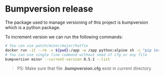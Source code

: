 # Bumpversion release
The package used to manage versioning of this project is bumpversion which is a python package.

To increment version we can run the following commands:
```sh
# You can use patch/minor/major/hotfix
docker run -it --rm -v ${pwd}:/app -w /app python:alpine sh -c "pip install bumpversion && bumpversion minor --tag --commit --allow-dirty"
# You can use single line command without need of cfg or any file 
bumpversion minor --current-version 0.5.1 --list
```

> PS: Make sure that file **.bumpversion.cfg** exist in current directory